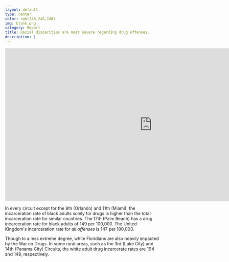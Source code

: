 ```yaml
---
layout: default
type: center
color: rgb(248,248,248)
img: blank.png
category: Report
title: Racial disparities are most severe regarding drug offenses.
description: |
---
```

<iframe src="http://cyrusobrien.com/DataVisualizations/drugrate.html" height='500' width='960' frameborder='0' scrolling='no'></iframe>

In every circuit except for the 9th (Orlando) and 11th (Miami), the incarceration rate of black adults solely for drugs
is higher than the total incarceration rate for similar countries. The 17th (Palm Beach) has a drug incarceration rate
for black adults of 149 per 100,000. The United Kingdom's incarceration rate for _all offenses_ is 147 per 100,000.

Though to a less extreme degree, white Floridians are also heavily impacted by the War on Drugs. In some rural areas,
such as the 3rd (Lake City) and 14th (Panama City) Circuits, the white adult drug incarcerate rates are 194 and 149,
respectively.